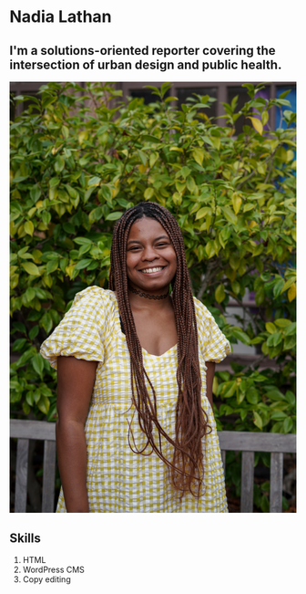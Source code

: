 # Nadia Lathan
## I'm a solutions-oriented reporter covering the intersection of urban design and public health.
![Portrait of myself', 'An image of myself'](nadiaheadshot.jpg)
## Skills
1. HTML
2. WordPress CMS
3. Copy editing
